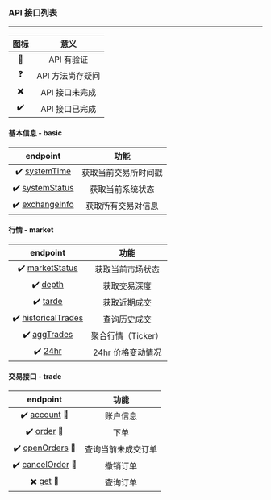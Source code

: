 ### API 接口列表

---

| 图标 | 意义 |
|:---:|:---:|
| :key: | API 有验证 |
| :question: | API 方法尚存疑问 |
| :heavy_multiplication_x: | API 接口未完成 |
| :heavy_check_mark: | API 接口已完成 |

#### 基本信息 - basic

| endpoint | 功能 |
| :---: | :---: |
| :heavy_check_mark: [systemTime](docs/systemTime.md) | 获取当前交易所时间戳 |
| :heavy_check_mark: [systemStatus](docs/systemStatus.md) | 获取当前系统状态 |
| :heavy_check_mark: [exchangeInfo](docs/exchangeInfo.md) | 获取所有交易对信息 |

#### 行情 - market

| endpoint | 功能 |
| :---: | :---: |
| :heavy_check_mark: [marketStatus](docs/marketStatus.md) | 获取当前市场状态 |
| :heavy_check_mark: [depth](docs/depth.md) | 获取交易深度 |
| :heavy_check_mark: [tarde](docs/tarde.md) | 获取近期成交 |
| :heavy_check_mark: [historicalTrades](docs/historicalTrades.md) | 查询历史成交 |
| :heavy_check_mark: [aggTrades](docs/aggTrades.md) | 聚合行情（Ticker） |
| :heavy_check_mark: [24hr](docs/24hr.md) | 24hr 价格变动情况 |

#### 交易接口 - trade
| endpoint | 功能 |
| :---: | :---: |
| :heavy_check_mark: [account](docs/account.md) :key: | 账户信息 |
| :heavy_check_mark: [order](docs/order.md) :key: | 下单 |
| :heavy_check_mark: [openOrders](docs/openOrders.md) :key: | 查询当前未成交订单 |
| :heavy_check_mark: [cancelOrder](docs/cancelOrder.md) :key: | 撤销订单 |
| :heavy_multiplication_x: [get](docs/get.md) :key: | 查询订单 |
